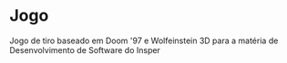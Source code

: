 # Jogo
Jogo de tiro baseado em Doom '97 e Wolfeinstein 3D para a matéria de Desenvolvimento de Software do Insper
